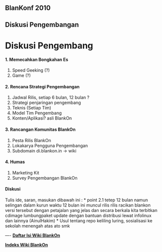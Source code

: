 ## BlanKonf 2010
## Diskusi Pengembangan


# Diskusi Pengembang


#### 1. Memecahkan Bongkahan Es
   1. Speed Geeking (?)
   2. Game (?)

#### 2. Rencana Strategi Pengembangan
   1. Jadwal Rilis, setiap 6 bulan, 12 bulan ?
   2. Strategi penjaringan pengembang
   3. Teknis (Setiap Tim)
   4. Model Tim Pengembang
   5. Konten/Aplikasi? asli BlankOn

#### 3. Rancangan Komunitas BlankOn
   1. Pesta Rilis BlankOn
   2. Lokakarya Pengguna Pengembangan
   3. Subdomain di.blankon.in -> wiki

#### 4. Humas
   1. Marketing Kit
   2. Survey Pengembangan BlankOn

#### Diskusi
Tulis ide, saran, masukan dibawah ini :
    * point 2.1 tetep 12 bulan namun selingan dalam kurun waktu 12 bulan ini
      muncul rilis rilis racikan blankon versi tersebut dengan petajalan yang
      jelas dan secara berkala kita terbitkan cdimage lumbungpaket update
      dengan bantuan distribusi lewat infolinux dan lainnya (AinulHakim)
    * Usul tentang repo keliling luring, sosialisasi ke sekolah menengah atas
      ato smk


—-
[**Daftar Isi Wiki BlankOn**](/wiki/DaftarIsi/index.html)

[**Indeks Wiki BlankOn**](/wiki/Indeks.html)


